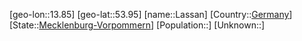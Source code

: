 ﻿---
location: [53.95,13.85]
type: City
tags:
- geo/City


SpocWebEntityId: 31859
isDeleted: false
confidential: public

---
[geo-lon::13.85]
[geo-lat::53.95]
[name::Lassan]
[Country::[Germany](geo/Continent/Europe/Germany.md)]
[State::[Mecklenburg-Vorpommern](geo/Continent/Europe/Germany/Mecklenburg-Vorpommern.md)]
[Population::]
[Unknown::]

